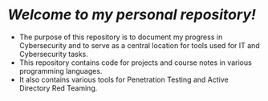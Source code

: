 # *Welcome to my personal repository!*

* The purpose of this repository is to document my progress in Cybersecurity and to serve as a central location for tools used for IT and Cybersecurity tasks.
* This repository contains code for projects and course notes in various programming languages.
* It also contains various tools for Penetration Testing and Active Directory Red Teaming.
